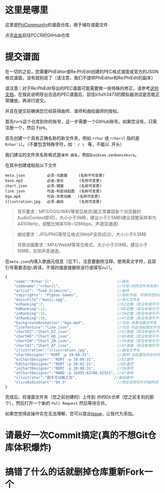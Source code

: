 # 这里是哪里

这里是[PhiCommunity](https://github.com/HanHan233/PhiCommunity)的谱面仓库，用于储存谱面文件

点击[此处](https://github.com/HanHan233/PhiCommunity-Charts-Repo)前往PCCR的GitHub仓库

# 提交谱面

在一切的之前，您需要PhiEditor或Re:PhiEdit创建的PEC格式谱面或官方的JSON格式谱面，没有就别说了（请注意，我们不提供PhiEditor和Re:PhiEdit的副本）

请注意：对于Re:PhiEdit导出的PEC谱面可能需要做一些特殊的修正，请参考[这份文档](https://ilovecpp-my.sharepoint.com/:b:/g/personal/admin_han-han_xyz/EU6w76wDBIxMr0hhdeYP650BVg-UzIrQG3VhYiiTUmPCtA?e=y0CBjB)，在按此说明导出合适的PEC谱面后，前往lchzh3473的模拟器测试是否能正常播放，再进行提交。

并且在提交前确保您已经获得曲师、谱师和曲绘画师的授权。

首先`Fork`这个仓库到你的账号，这一步需要一个GitHub账号。如果您没有，只需注册一个，然后 Fork。

首先创建一个具有正确名称的新文件夹，例如 `rrhar` 或 `rrharil` 指的是 `Rrhar'il`。（不要包含特殊字符，如 `' / \ ` 等，不能以`.`开头）

我们建议的文件夹名称格式是`谱师.曲名`，例如`baibiao.senbonzakura`。

在其中创建或粘贴以下文件
```
meta.json          必须-元数据     (名称不可变更)
base.mp3           必选-音乐       (名称可变更)
chart.json         必须-铺面       (名称可变更)
line.json          可选-判定线贴图  (名称可变更)
bga.mp4        	   可选-背景动画   (名称可变更)
illustration.jpg   必须-曲绘       (名称可变更)
```
> 音乐要求：MP3/OGG/WAV等常见格式(能正常兼容各个浏览器的AudioContext即可)，大小小于5MB，建议小于2.5MB(建议调整采样率为44100kHz，调整比特率108~128Kbps，声道双通道)

> 曲绘要求：JPG/PNG等常见格式(WebP没测试过)，大小小于0.5MB

> 背景动画要求：MP4/WebM等常见格式，大小小于25MB，建议小于10MB，去除声音通道。

在`meta.json`内填入歌曲元信息（见下），注意要删除注释，使用英文字符，且双引号需要添加`\`转译，不填的值直接删除该行或填写`null`。
```javascript
{
	"name":"Rrhar'il",                             //曲名
	"codename":"rrharil",                          //代号(你的文件夹名称)
	"artist": "Team Grimoire",                     //曲师
	"copyrights": "Pigeon Games",                  //版权字段，可填写您的名字，演示视频等链接，此字段仅用于标识，程序将不会读取
	"musicFile":"music.ogg",                       //音乐文件名
	"ezRanking":7,                                 //EZ定数（若没有值可不填）
	"hdRanking":12,                                //HD定数（若没有值可不填）
	"inRanking":15,                                //IN定数（若没有值可不填）
	"atRanking":16,                                //AT定数（若没有值可不填）
	"backgroundAnimation":"bga.mp4",               //可选-背景动画文件名
	"lineTexture":"line.json",                     //可选-判定线贴图文件名
	"chartEZ":"Chart_EZ.json",                     //EZ谱面（若没有值可不填）
	"chartHD":"Chart_HD.json",                     //HD谱面（若没有值可不填）
	"chartIN":"Chart_IN.json",                     //IN谱面（若没有值可不填）
	"chartAT":"Chart_AT.json",                     //AT谱面（若没有值可不填）
	"illustration":"illustration.jpg",             //曲绘文件名
	"chartDesigner":"RDRT -p 19:08:31",            //谱师(当此属性存在时将忽略所有其他谱师设定)
	"ezChartDesigner":"RDRT -p 19:08:31",          //EZ谱师
	"hdChartDesigner":"RDRT -p 20:02:21",          //HD谱师
	"inChartDesigner":"RDRT -p 20:08:31",          //IN谱师
	"atChartDesigner":"RWND -p 16493:62786:92551", //AT谱师
	"illustrator":"犀牛沱动画工坊",                 //曲绘画师
	"sliceAudioStart":"84.5"                       //预览音频切片开始时间（秒），预览音频持续时间为15秒
}
```

完成后，将谱面文件夹（您之前创建的）上传到 *你的Git仓库*（您之前复刻的那个），然后打开一个新的 `Pull Request` 然后等待合并。

如果您觉得此操作实在无法理解，您可以提出[Issue](https://github.com/HanHan233/PhiCommunity-Charts-Repo/issues)，让我代为添加。

# 请最好一次Commit搞定(真的不想Git仓库体积爆炸)

# 搞错了什么的话就删掉仓库重新Fork一个
